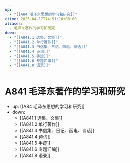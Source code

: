 ```yaml
---
up:
  - "[[A84 毛泽东思想的学习和研究]]"
ctime: 2025-04-17T14:51:18+08:00
aliases:
  - 毛泽东著作的学习和研究
down:
  - "[[A841.1 选集、文集]]"
  - "[[A841.2 单行著作]]"
  - "[[A841.3 书信集、日记、函电、谈话]]"
  - "[[A841.4 诗词]]"
  - "[[A841.5 手迹]]"
  - "[[A841.6 专题汇编]]"
  - "[[A841.8 语录]]"
---
```


# A841 毛泽东著作的学习和研究

- up: [[A84 毛泽东思想的学习和研究]]
- down:
	- [[A841.1 选集、文集]]
	- [[A841.2 单行著作]]
	- [[A841.3 书信集、日记、函电、谈话]]
	- [[A841.4 诗词]]
	- [[A841.5 手迹]]
	- [[A841.6 专题汇编]]
	- [[A841.8 语录]]
